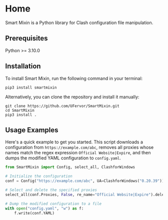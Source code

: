 # Home

Smart Mixin is a Python library for Clash configuration file manipulation.

## Prerequisites

Python >= 3.10.0

## Installation

To install Smart Mixin, run the following command in your terminal:

```
pip3 install smartmixin
```

Alternatively, you can clone the repository and install it manually:

```
git clone https://github.com/UFervor/SmartMixin.git
cd SmartMixin
pip3 install .
```

## Usage Examples

Here's a quick example to get you started. This script downloads a configuration from `https://example.com/abc`, removes all proxies whose names match the regex expression `Official Website|Expire`, and then dumps the modified YAML configuration to `config.yaml`.

```python
from SmartMixin import Config, select_all, ClashforWindows

# Initialize the configuration
conf = Config("https://example.com/abc", UA=ClashforWindows("0.20.39"))

# Select and delete the specified proxies
select_all(conf.Proxies, False, re_name="Official Website|Expire").delete(globally=True)

# Dump the modified configuration to a file
with open("config.yaml", "w") as f:
    f.write(conf.YAML)
```

